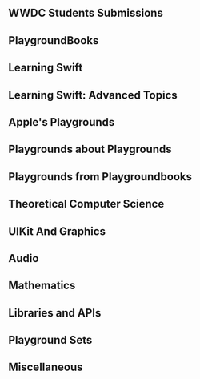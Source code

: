 ## WWDC Students Submissions


## PlaygroundBooks


## Learning Swift


## Learning Swift: Advanced Topics


## Apple's Playgrounds


## Playgrounds about Playgrounds


## Playgrounds from Playgroundbooks


## Theoretical Computer Science


## UIKit And Graphics


## Audio


## Mathematics


## Libraries and APIs


## Playground Sets


## Miscellaneous

